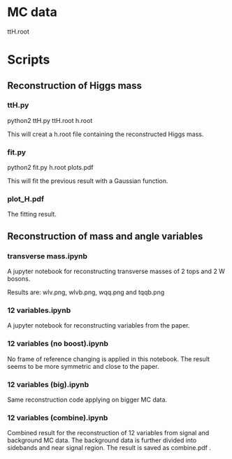 # MC data
ttH.root

# Scripts

## Reconstruction of Higgs mass
### ttH.py

  python2 ttH.py ttH.root h.root
  
This will creat a h.root file containing the reconstructed Higgs mass.

### fit.py

  python2 fit.py h.root plots.pdf
  
This will fit the previous result with a Gaussian function.

### plot_H.pdf

The fitting result.

## Reconstruction of mass and angle variables
### transverse mass.ipynb

A jupyter notebook for reconstructing transverse masses of 2 tops and 2 W bosons. 

Results are:
wlv.png, wlvb.png, wqq.png and tqqb.png

### 12 variables.ipynb

A jupyter notebook for reconstructing variables from the paper.

### 12 variables (no boost).ipynb

No frame of reference changing is applied in this notebook. The result seems to be more symmetric and close to the paper.

### 12 variables (big).ipynb

Same reconstruction code applying on bigger MC data. 

### 12 variables (combine).ipynb

Combined result for the reconstruction of 12 variables from signal and background MC data. The background data is further divided into sidebands and near signal region. The result is saved as combine.pdf . 

